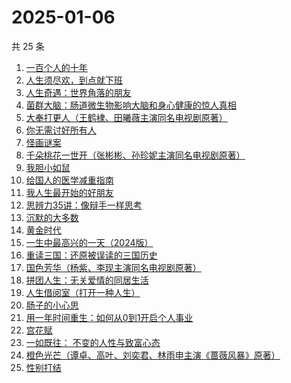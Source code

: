 # 2025-01-06

共 25 条

<!-- BEGIN WEREAD -->
<!-- 最后更新时间 2025-01-06 14:12:49 +0800 -->
1. [一百个人的十年](https://weread.qq.com/web/bookDetail/4bd32c90813ab98f8g015aee)
1. [人生须尽欢，到点就下班](https://weread.qq.com/web/bookDetail/c4932f60813ab98a1g013509)
1. [人生奇遇：世界角落的朋友](https://weread.qq.com/web/bookDetail/5a032ac0813ab983cg017b69)
1. [菌群大脑：肠道微生物影响大脑和身心健康的惊人真相](https://weread.qq.com/web/bookDetail/08b32d50717c266708b2b77)
1. [大奉打更人（王鹤棣、田曦薇主演同名电视剧原著）](https://weread.qq.com/web/bookDetail/72432c2071c4a37d72460a5)
1. [你无需讨好所有人](https://weread.qq.com/web/bookDetail/86232b60813ab983cg01186b)
1. [怪画谜案](https://weread.qq.com/web/bookDetail/45632580813ab90d8g018fd7)
1. [千朵桃花一世开（张彬彬、孙珍妮主演同名电视剧原著）](https://weread.qq.com/web/bookDetail/02032650813ab6be2g0179d9)
1. [我胆小如鼠](https://weread.qq.com/web/bookDetail/276323e0813ab90a5g0144d7)
1. [给国人的医学减重指南](https://weread.qq.com/web/bookDetail/ed1324f0813ab91d5g013e7f)
1. [我人生最开始的好朋友](https://weread.qq.com/web/bookDetail/d5432980813ab96fbg0196e0)
1. [思辨力35讲：像辩手一样思考](https://weread.qq.com/web/bookDetail/cf132e10813ab92e9g018088)
1. [沉默的大多数](https://weread.qq.com/web/bookDetail/7ec327605dedb97ec29ed8f)
1. [黄金时代](https://weread.qq.com/web/bookDetail/2bd329b05dedbc2bd49b02c)
1. [一生中最高兴的一天（2024版）](https://weread.qq.com/web/bookDetail/3fc328c0813ab899ag016d7c)
1. [重读三国：还原被误读的三国历史](https://weread.qq.com/web/bookDetail/b0232a30813ab986ag011255)
1. [国色芳华（杨紫、李现主演同名电视剧原著）](https://weread.qq.com/web/bookDetail/2fb324b0574cea2fb70d249)
1. [拼团人生：无关爱情的同居生活](https://weread.qq.com/web/bookDetail/60f326f0813ab7477g014ceb)
1. [人生借阅室（打开一种人生）](https://weread.qq.com/web/bookDetail/1a232a10813ab7ca1g017111)
1. [肠子的小心思](https://weread.qq.com/web/bookDetail/12d32a505d07d812de2b051)
1. [用一年时间重生：如何从0到1开启个人事业](https://weread.qq.com/web/bookDetail/4513245071a0f66b451eadc)
1. [宫花赋](https://weread.qq.com/web/bookDetail/2d932800813ab97d4g0169ab)
1. [一如既往： 不变的人性与致富心态](https://weread.qq.com/web/bookDetail/f8e322b0813ab8db0g01952e)
1. [橙色光芒（谭卓、高叶、刘奕君、林雨申主演《蔷薇风暴》原著）](https://weread.qq.com/web/bookDetail/4d532ef071fc19814d5663c)
1. [性别打结](https://weread.qq.com/web/bookDetail/34032c20813ab94b8g0106d5)
<!-- END WEREAD -->